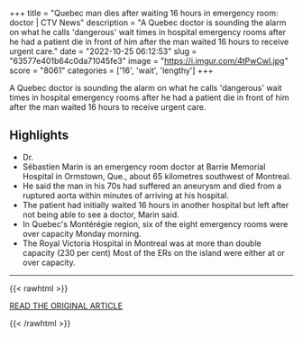 +++
title = "Quebec man dies after waiting 16 hours in emergency room: doctor | CTV News"
description = "A Quebec doctor is sounding the alarm on what he calls 'dangerous' wait times in hospital emergency rooms after he had a patient die in front of him after the man waited 16 hours to receive urgent care."
date = "2022-10-25 06:12:53"
slug = "63577e401b64c0da71045fe3"
image = "https://i.imgur.com/4tPwCwl.jpg"
score = "8061"
categories = ['16', 'wait', 'lengthy']
+++

A Quebec doctor is sounding the alarm on what he calls 'dangerous' wait times in hospital emergency rooms after he had a patient die in front of him after the man waited 16 hours to receive urgent care.

## Highlights

- Dr.
- Sébastien Marin is an emergency room doctor at Barrie Memorial Hospital in Ormstown, Que., about 65 kilometres southwest of Montreal.
- He said the man in his 70s had suffered an aneurysm and died from a ruptured aorta within minutes of arriving at his hospital.
- The patient had initially waited 16 hours in another hospital but left after not being able to see a doctor, Marin said.
- In Quebec's Montérégie region, six of the eight emergency rooms were over capacity Monday morning.
- The Royal Victoria Hospital in Montreal was at more than double capacity (230 per cent) Most of the ERs on the island were either at or over capacity.

---

{{< rawhtml >}}
  <p class="article-category">
    <a target="_blank" href="https://montreal.ctvnews.ca/you-can-t-wait-16-hours-quebec-doctor-says-patient-died-after-lengthy-er-wait-1.6122220">READ THE ORIGINAL ARTICLE</a>
  </p>
{{< /rawhtml >}}
